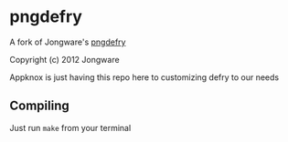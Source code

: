 # pngdefry

A fork of Jongware's [pngdefry](http://www.jongware.com/pngdefry.html)

Copyright (c) 2012 Jongware

Appknox is just having this repo here to customizing defry to our needs

## Compiling

Just run `make` from your terminal
